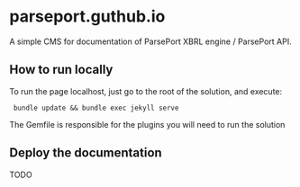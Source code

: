 # parseport.guthub.io
A simple CMS for documentation of ParsePort XBRL engine / ParsePort API.

## How to run locally
To run the page localhost, just go to the root of the solution, and execute:

```
 bundle update && bundle exec jekyll serve
 ```
 The Gemfile is responsible for the plugins you will need to run the solution

## Deploy the documentation
TODO
